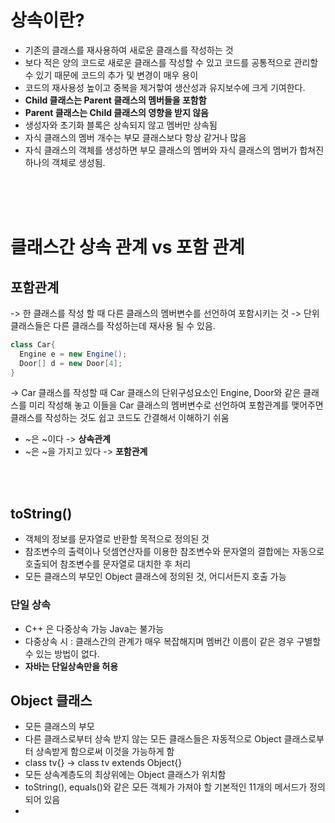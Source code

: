 # 상속이란?
- 기존의 클래스를 재사용하여 새로운 클래스를 작성하는 것
- 보다 적은 양의 코드로 새로운 클래스를 작성할 수 있고 코드를 공통적으로 관리할 수 있기 때문에 코드의 추가 및 
  변경이 매우 용이
- 코드의 재사용성 높이고 중복을 제거핳여 생산성과 유지보수에 크게 기여한다.
- **Child 클래스는 Parent 클래스의 멤버들을 포함함**
- **Parent 클래스는 Child 클래스의 영향을 받지 않음**
- 생성자와 초기화 블록은 상속되지 않고 멤버만 상속됨
- 자식 클래스의 멤버 개수는 부모 클래스보다 항상 같거나 많음
- 자식 클래스의 객체를 생성하면 부모 클래스의 멤버와 자식 클래스의 멤버가 합쳐진 하나의 객체로 생성됨.

<br/><br/><br>

# 클래스간 상속 관계 vs 포함 관계
## 포함관계
-> 한 클래스를 작성 할 때 다른 클래스의 멤버변수를 선언하여 포함시키는 것
-> 단위 클래스들은 다른 클래스를 작성하는데 재사용 될 수 있음.

```java
class Car{
  Engine e = new Engine();
  Door[] d = new Door[4];
}
```
-> Car 클래스를 작성할 때 Car 클래스의 단위구성요소인 Engine, Door와 같은 클래스를 미리 작성해 놓고 
이들을 Car 클래스의 멤버변수로 선언하여 포함관계를 맺어주면 클래스를 작성하는 것도 쉽고 코드도 간결해서
이해하기 쉬움

* ~은 ~이다 -> **상속관계**
* ~은 ~을 가지고 있다 -> **포함관계**

<br><br>

## toString()
- 객체의 정보를 문자열로 반환할 목적으로 정의된 것
- 참조변수의 출력이나 덧셈연산자를 이용한 참조변수와 문자열의 결합에는 자동으로 호출되어 참조변수를
  문자열로 대치한 후 처리
- 모든 클래스의 부모인 Object 클래스에 정의된 것, 어디서든지 호출 가능

### 단일 상속
- C++ 은 다중상속 가능 Java는 불가능
- 다중상속 시 : 클래스간의 관계가 매우 복잡해지며 멤버간 이름이 같은 경우 구별할 수 있는 방법이 없다.
- **자바는 단일상속만을 허용**

## Object 클래스
- 모든 클래스의 부모
- 다른 클래스로부터 상속 받지 않는 모든 클래스들은 자동적으로 Object 클래스로부터 상속받게 함으로써 이것을 가능하게 함
- class tv{} -> class tv extends Object{}
- 모든 상속계층도의 최상위에는 Object 클래스가 위치함
- toString(), equals()와 같은 모든 객체가 가져야 할 기본적인 11개의 메서드가 정의되어 있음
-  
